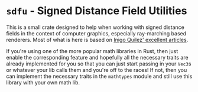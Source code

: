 # `sdfu` - Signed Distance Field Utilities 

This is a small crate designed to help when working with signed distance fields
in the context of computer graphics, especially ray-marching based renderers. Most
of what is here is based on [Inigo Quilez' excellent articles](http://www.iquilezles.org/www/index.htm).

If you're using one of the more popular math libraries in Rust, then just enable
the corresponding feature and hopefully all the necessary traits are already implemented
for you so that you can just start passing in your `Vec3`s or whatever your lib calls them
and you're off to the races! If not, then you can implement the necessary traits in the
`mathtypes` module and still use this library with your own math lib.